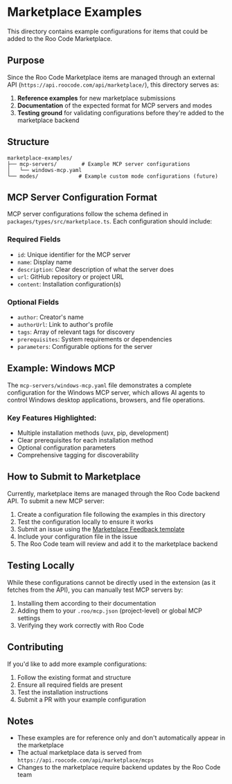 # Marketplace Examples

This directory contains example configurations for items that could be added to the Roo Code Marketplace.

## Purpose

Since the Roo Code Marketplace items are managed through an external API (`https://api.roocode.com/api/marketplace/`), this directory serves as:

1. **Reference examples** for new marketplace submissions
2. **Documentation** of the expected format for MCP servers and modes
3. **Testing ground** for validating configurations before they're added to the marketplace backend

## Structure

```
marketplace-examples/
├── mcp-servers/        # Example MCP server configurations
│   └── windows-mcp.yaml
└── modes/             # Example custom mode configurations (future)
```

## MCP Server Configuration Format

MCP server configurations follow the schema defined in `packages/types/src/marketplace.ts`. Each configuration should include:

### Required Fields

- `id`: Unique identifier for the MCP server
- `name`: Display name
- `description`: Clear description of what the server does
- `url`: GitHub repository or project URL
- `content`: Installation configuration(s)

### Optional Fields

- `author`: Creator's name
- `authorUrl`: Link to author's profile
- `tags`: Array of relevant tags for discovery
- `prerequisites`: System requirements or dependencies
- `parameters`: Configurable options for the server

## Example: Windows MCP

The `mcp-servers/windows-mcp.yaml` file demonstrates a complete configuration for the Windows MCP server, which allows AI agents to control Windows desktop applications, browsers, and file operations.

### Key Features Highlighted:

- Multiple installation methods (uvx, pip, development)
- Clear prerequisites for each installation method
- Optional configuration parameters
- Comprehensive tagging for discoverability

## How to Submit to Marketplace

Currently, marketplace items are managed through the Roo Code backend API. To submit a new MCP server:

1. Create a configuration file following the examples in this directory
2. Test the configuration locally to ensure it works
3. Submit an issue using the [Marketplace Feedback template](https://github.com/RooCodeInc/Roo-Code/issues/new?template=marketplace.yml)
4. Include your configuration file in the issue
5. The Roo Code team will review and add it to the marketplace backend

## Testing Locally

While these configurations cannot be directly used in the extension (as it fetches from the API), you can manually test MCP servers by:

1. Installing them according to their documentation
2. Adding them to your `.roo/mcp.json` (project-level) or global MCP settings
3. Verifying they work correctly with Roo Code

## Contributing

If you'd like to add more example configurations:

1. Follow the existing format and structure
2. Ensure all required fields are present
3. Test the installation instructions
4. Submit a PR with your example configuration

## Notes

- These examples are for reference only and don't automatically appear in the marketplace
- The actual marketplace data is served from `https://api.roocode.com/api/marketplace/mcps`
- Changes to the marketplace require backend updates by the Roo Code team
